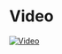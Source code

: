 # Video
[![Video](https://img.youtube.com/vi/VIDEO_ID/maxresdefault.jpg)]([https://github.com/guneykilicel/pageloader/blob/main/public/React%20App%20-%20Google%20Chrome%202024-08-24%2021-20-42.mp4https://bolt-video-storage.s3.eu-central-1.amazonaws.com/React+App+-+Google+Chrome+2024-08-24+21-20-42.mp4](https://bolt-video-storage.s3.eu-central-1.amazonaws.com/React%20App%20-%20Google%20Chrome%202024-08-24%2021-20-42.mp4?response-content-disposition=inline&X-Amz-Security-Token=IQoJb3JpZ2luX2VjELr%2F%2F%2F%2F%2F%2F%2F%2F%2F%2FwEaCmV1LW5vcnRoLTEiRzBFAiBtP%2BHZH1Rrt60HkHn7y2qpEX%2B1At5RzWWb8gHKSunicgIhAKZSioGghRsbpywiyFdT2Cd%2BSU3DNgUilVSL7%2BS%2FoMs8Ku0CCMT%2F%2F%2F%2F%2F%2F%2F%2F%2F%2FwEQABoMMzgxNDkxOTU3NjMwIgwTjWTExEYYMQ6wy5sqwQKnEFkae6Xlp3SsKwhHpk5ZfJ%2FGzzj7gN792O4GPuJWIOn8hsZEBDDbn1yXFatotwmq9yuzOlLBc2nP%2Bae0OH8nQmpNVh27H9r3%2BM4VaZKqlcK2zVsxigclBmZiCBuUXnupFyfaO%2BPooRjT9zsD91GY99xMeoMrmKrnaYfYLbYhzvvCHHksV2fODkQwi8ektv389MDQzwRGx0zCFbt0XWQByLVhODDGYOQmIoe7cmxLBCrxd9xd15UqwFjcfM%2B%2FaUc2cjTKiUuQmEDnMo4hU05xXO%2B41FLLwdfk4jxJr5No4sRXsurHcuAL6kQydlBPbdwcbGScAuzMrGvbdf%2B9fLfqyF3gQIJ0IrQqpckiHFp73XoDynR4ozRps3FhOFF%2FHJWCceBzvekfjY3DcsyFcck1%2FGoGuoF6c6Xz8KHOIyQ%2B%2BNswo8yotgY6swKdDT40aOITZnwz1pMYOnhKeTsNifKpr0AKX%2BaLu5qUHt9o4z2cbRiHbhShl24rJuHx4uFnj%2BGocsv5O4yTqJH7YaWjFGZAqcXsRs0rQ9REcR10onKAYowJMKR7TQZOCikOA%2BctCowqou1DjzoUgQxtQ7YYg7FF37y0s4Q3JuzYuBfJQuQC6csTh2PL2z15i0aTr%2Fcr6aAdcMPfjxrziy71hum3q712ELf9VPewfuySbOCPrXADvBzcIRp0rtwgFYCfAbsy3EGpNb3dp2wMnsKYheo%2FTA23XI9G5arkal1yiXhz9WQqWIGHLIbWVuth0cQH5cCHBUUhkMbaOZmtZ48YwJZAgq%2BBa7DXHi3W%2FFAWjxPxVhU8H4weIfKBqx7MshB1D4cbhtrPUdNrPAdA4ZEbgfay&X-Amz-Algorithm=AWS4-HMAC-SHA256&X-Amz-Date=20240824T182943Z&X-Amz-SignedHeaders=host&X-Amz-Expires=300&X-Amz-Credential=ASIAVRUVRJ57DGTEKTMR%2F20240824%2Feu-central-1%2Fs3%2Faws4_request&X-Amz-Signature=6d2eb40fad4c363201fe8d32bfde24d695ceba4090a6374c2692f84fb7eca93d))

